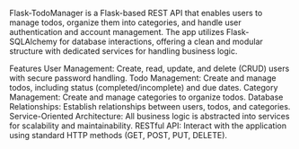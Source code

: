 Flask-TodoManager is a Flask-based REST API that enables users to manage todos, organize them into categories, and handle user authentication and account management. The app utilizes Flask-SQLAlchemy for database interactions, offering a clean and modular structure with dedicated services for handling business logic.

Features
User Management: Create, read, update, and delete (CRUD) users with secure password handling.
Todo Management: Create and manage todos, including status (completed/incomplete) and due dates.
Category Management: Create and manage categories to organize todos.
Database Relationships: Establish relationships between users, todos, and categories.
Service-Oriented Architecture: All business logic is abstracted into services for scalability and maintainability.
RESTful API: Interact with the application using standard HTTP methods (GET, POST, PUT, DELETE).
